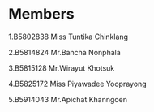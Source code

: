 Members
=======
  
1.B5802838 Miss Tuntika Chinklang
  
2.B5814824 Mr.Bancha Nonphala
  
3.B5815128 Mr.Wirayut Khotsuk

4.B5825172 Miss Piyawadee Yooprayong 

5.B5914043 Mr.Apichat Khanngoen
